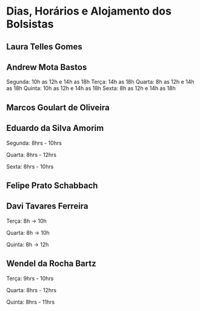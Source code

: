 Dias, Horários e Alojamento dos Bolsistas
=========================================

Laura Telles Gomes
------------------

Andrew Mota Bastos
------------------
Segunda: 10h as 12h e 14h as 18h
Terça: 14h as 18h
Quarta: 8h as 12h e 14h as 18h
Quinta: 10h as 12h e 14h as 18h
Sexta: 8h as 12h e 14h as 18h         

Marcos Goulart de Oliveira
--------------------------

Eduardo da Silva Amorim
-----------------------

Segunda: 8hrs - 10hrs

Quarta: 8hrs - 12hrs

Sexta: 8hrs - 10hrs


Felipe Prato Schabbach
----------------------

Davi Tavares Ferreira
---------------------
Terça: 8h -> 10h

Quarta: 8h -> 10h

Quinta: 8h -> 12h

Wendel da Rocha Bartz
---------------------

Terça: 9hrs - 10hrs

Quarta: 8hrs - 12hrs

Quinta: 8hrs - 11hrs
